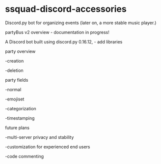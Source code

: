 # ssquad-discord-accessories
Discord.py bot for organizing events (later on, a more stable music player.)

partyBus v2 overview - documentation in progress!

A Discord bot built using discord.py 0.16.12, - add libraries

party overview

-creation

-deletion


party fields

-normal

-emojiset

-categorization

-timestamping

future plans

-multi-server privacy and stability

-customization for experienced end users

-code commenting

